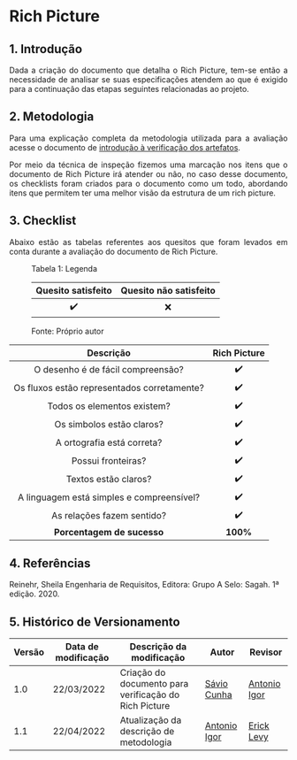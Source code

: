 # Rich Picture

## 1. Introdução

<p align='justify'>
Dada a criação do documento que detalha o Rich Picture, tem-se então a necessidade de analisar se suas especificações atendem ao que é exigido para a continuação das etapas seguintes relacionadas ao projeto.
</p>

## 2. Metodologia
<p align='justify'>
Para uma explicação completa da metodologia utilizada para a avaliação acesse o documento de <a href="https://requisitos-de-software.github.io/2021.2-Prime-video/analise/verificacao/verificacao/">introdução à verificação dos artefatos</a>.
</p>
<p align='justify'>
Por meio da técnica de inspeção fizemos uma marcação nos itens que o documento de Rich Picture irá atender ou não, no caso desse documento, os checklists foram criados para o documento como um todo, abordando itens que permitem ter uma melhor visão da estrutura de um rich picture.
</p>

## 3. Checklist
<p align='justify'>
  Abaixo estão as tabelas referentes aos quesitos que foram levados em conta durante a avaliação do documento de Rich Picture. 
</p>

<figure>
  <figcaption>Tabela 1: Legenda</figcaption>
  <table>
    <thead>
      <tr>
        <th align="center">Quesito satisfeito</th>
        <th align="center">Quesito não satisfeito</th>
      </tr>
    </thead>
    <tbody>
      <tr>
        <td align="center">✔️</td>
        <td align="center">❌</td>
      </tr>
    </tbody>
  </table>
  <figcaption>Fonte: Próprio autor</figcaption>
</figure>

|Descrição|Rich Picture|
|:-:|:-:|
|O desenho é de fácil compreensão?|✔️|
|Os fluxos estão representados corretamente?|✔️|
|Todos os elementos existem?|✔️|
|Os simbolos estão claros?|✔️|
|A ortografia está correta?|✔️|
|Possui fronteiras?|✔️|
|Textos estão claros?|✔️|
|A linguagem está simples e compreensível?|✔️|
|As relações fazem sentido?|✔️|
|**Porcentagem de sucesso**|**100%**|

## 4. Referências

Reinehr, Sheila Engenharia de Requisitos, Editora: Grupo A Selo: Sagah. 1ª edição. 2020.

## 5. Histórico de Versionamento

|Versão|Data de modificação|Descrição da modificação|Autor|Revisor|
|-|-|-|-|-|
|1.0|22/03/2022|Criação do documento para verificação do Rich Picture|[Sávio Cunha](https://github.com/savioc2)| [Antonio Igor](https://github.com/antonioigorcarvalho) |
|1.1|22/04/2022| Atualização da descrição de metodologia | [Antonio Igor](https://github.com/antonioigorcarvalho) | [Erick Levy](https://github.com/ericklevy) |

